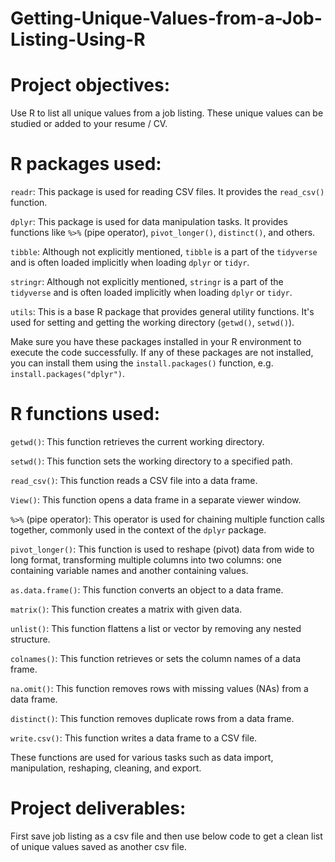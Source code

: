# Getting-Unique-Values-from-a-Job-Listing-Using-R

# Project objectives:

Use R to list all unique values from a job listing. These unique values can be studied or added to your resume / CV.

# R packages used:

`readr`: This package is used for reading CSV files. It provides the `read_csv()` function.

`dplyr`: This package is used for data manipulation tasks. It provides functions like `%>%` (pipe operator), `pivot_longer()`, `distinct()`, and others.

`tibble`: Although not explicitly mentioned, `tibble` is a part of the `tidyverse` and is often loaded implicitly when loading `dplyr` or `tidyr`.

`stringr`: Although not explicitly mentioned, `stringr` is a part of the `tidyverse` and is often loaded implicitly when loading `dplyr` or `tidyr`.

`utils`: This is a base R package that provides general utility functions. It's used for setting and getting the working directory (`getwd()`, `setwd()`).

Make sure you have these packages installed in your R environment to execute the code successfully. If any of these packages are not installed, you can install them using the `install.packages()` function, e.g. `install.packages("dplyr")`.

# R functions used:

`getwd()`: This function retrieves the current working directory.

`setwd()`: This function sets the working directory to a specified path.

`read_csv()`: This function reads a CSV file into a data frame.

`View()`: This function opens a data frame in a separate viewer window.

`%>%` (pipe operator): This operator is used for chaining multiple function calls together, commonly used in the context of the `dplyr` package.

`pivot_longer()`: This function is used to reshape (pivot) data from wide to long format, transforming multiple columns into two columns: one containing variable names and another containing values.

`as.data.frame()`: This function converts an object to a data frame.

`matrix()`: This function creates a matrix with given data.

`unlist()`: This function flattens a list or vector by removing any nested structure.

`colnames()`: This function retrieves or sets the column names of a data frame.

`na.omit()`: This function removes rows with missing values (NAs) from a data frame.

`distinct()`: This function removes duplicate rows from a data frame.

`write.csv()`: This function writes a data frame to a CSV file.

These functions are used for various tasks such as data import, manipulation, reshaping, cleaning, and export.

# Project deliverables:

First save job listing as a csv file and then use below code to get a clean list of unique values saved as another csv file.












